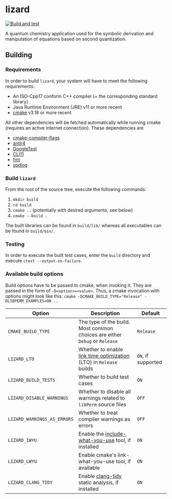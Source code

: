 # lizard
[![Build and test](https://github.com/Krzmbrzl/lizard/actions/workflows/build.yml/badge.svg)](https://github.com/Krzmbrzl/lizard/actions/workflows/build.yml)

A quantum chemistry application used for the symbolic derivation and manipulation of equations based on second quantization.

## Building

### Requirements

In order to build `lizard`, your system will have to meet the following requirements:
- An ISO-Cpp17 conform C++ compiler (+ the corresponding standard library)
- Java Runtime Environment (JRE) v11 or more recent
- [cmake](https://cmake.org/) v3.18 or more recent

All other dependencies will be fetched automatically while running cmake (requires an active internet connection). These dependencies are
- [cmake-compiler-flags](https://github.com/Krzmbrzl/cmake-compiler-flags)
- [antlr4](https://github.com/antlr/antlr4)
- [GoogleTest](https://github.com/google/googletest)
- [CLI11](https://github.com/CLIUtils/CLI11)
- [fmt](https://github.com/fmtlib/fmt)
- [spdlog](https://github.com/gabime/spdlog)


### Build `lizard`

From the root of the source tree, execute the following commands:
1. `mkdir build`
2. `cd build`
3. `cmake ..` (potentially with desired arguments, see below)
4. `cmake --build .`

The built libraries can be found in `build/lib/` whereas all executables can be found in `build/bin/`.

### Testing

In order to execute the built test cases, enter the `build` directory and execute `ctest --output-on-failure`.

### Available build options

Build options have to be passed to cmake, when invoking it. They are passed in the form of `-D<option>=<value>`. Thus, a cmake invocation with options
might look like this: `cmake -DCMAKE_BUILD_TYPE="Release" -DLIBPERM_EXAMPLES=ON ..`

| **Option** | **Description** | **Default** |
| ---------- | --------------- | ----------- |
| `CMAKE_BUILD_TYPE` | The type of the build. Most common choices are either `Debug` or `Release` | `Release` |
| `LIZARD_LTO` | Whether to enable [link time optimization](http://johanengelen.github.io/ldc/2016/11/10/Link-Time-Optimization-LDC.html) (LTO) in `Release` builds | `ON`, if supported |
| `LIZARD_BUILD_TESTS` | Whether to build test cases | `ON` |
| `LIZARD_DISABLE_WARNINGS` | Whether to disable all warnings related to `libPerm` source files | `OFF` |
| `LIZARD_WARNINGS_AS_ERRORS` | Whether to treat compiler warnings as errors | `OFF` |
| `LIZARD_IWYU` | Enable the [include-what-you-use](https://include-what-you-use.org/) tool, if installed | `ON` |
| `LIZARD_LWYU` | Enable cmake's link-what-you-use tool, if available | `ON` |
| `LIZARD_CLANG_TIDY` | Enable [clang-tidy](https://clang.llvm.org/extra/clang-tidy/) static analysis, if installed | `ON` |

